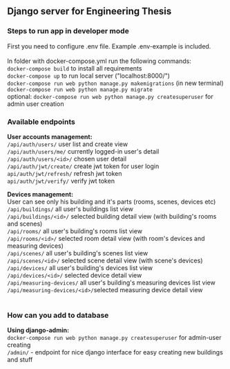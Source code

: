 ## Django server for Engineering Thesis

### Steps to run app in developer mode

First you need to configure .env file. Example .env-example is included. <br>
<br>
In folder with docker-compose.yml run the following commands: <br>
`docker-compose build` to install all requirements <br>
`docker-compose up` to run local server ("localhost:8000/") <br>
`docker-compose run web python manage.py makemigrations` (in new terminal) <br>
`docker-compose run web python manage.py migrate` <br>
optional: `docker-compose run web python manage.py createsuperuser` for admin user creation <br>

### Available endpoints

**User accounts management:** <br>
`/api/auth/users/` user list and create view <br>
`/api/auth/users/me/` currently logged-in user's detail <br>
`/api/auth/users/<id>/` chosen user detail <br>
`/api/auth/jwt/create/` create jwt token for user login <br>
`api/auth/jwt/refresh/` refresh jwt token <br>
`api/auth/jwt/verify/` verify jwt token <br>

**Devices management:** <br>
User can see only his building and it's parts (rooms, scenes, devices etc) <br>
`/api/buildings/` all user's buildings list view <br>
`/api/buildings/<id>/` selected building detail view (with building's rooms and scenes) <br>
`/api/rooms/` all user's building's rooms list view <br>
`/api/rooms/<id>/` selected room detail view (with room's devices and measuring devices)<br>
`/api/scenes/` all user's building's scenes list view<br>
`/api/scenes/<id>/` selected scene detail view (with scene's devices) <br>
`/api/devices/` all user's building's devices list view <br>
`/api/devices/<id>/` selected device detail view <br>
`/api/measuring-devices/` all user's building's measuring devices list view <br>
`/api/measuring-devices/<id>/`selected measuring device detail view <br>
<br>

### How can you add to database

**Using django-admin:**<br>
`docker-compose run web python manage.py createsuperuser` for admin-user creating <br>
`/admin/` - endpoint for nice django interface for easy creating new buildings and stuff <br>
